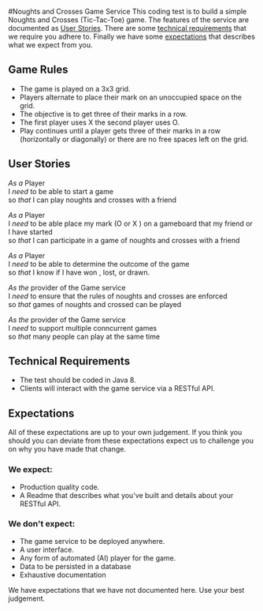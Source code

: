 #Noughts and Crosses Game Service
This coding test is to build a simple Noughts and Crosses (Tic-Tac-Toe) game.
The features of the service are documented as [User Stories]. There are some 
[technical requirements] that we require you adhere to. Finally we have some 
[expectations] that describes what we expect from you.

## Game Rules 
- The game is played on a 3x3 grid.
- Players alternate to place their mark on an unoccupied space on the grid.
- The objective is to get three of their marks in a row.
- The first player uses X the second player uses O.
- Play continues until a player gets three of their marks in a row 
  (horizontally or diagonally) or there are no free spaces left on the grid.


## User Stories 

*As a* Player  
I *need* to be able to start a game  
so *that* I can play noughts and crosses with a friend

*As a* Player  
I *need* to be able place my mark (O or X ) on a gameboard that my friend or I 
have started  
so *that*  I can participate in a game of noughts and crosses with a friend

*As a* Player  
I *need* to be able to determine the outcome of the game  
so *that* I know if I have won , lost, or drawn.

*As the* provider of the Game service  
I *need* to ensure that the rules of noughts and crosses are enforced  
so *that*  games of noughts and crossed can be played

*As the* provider of the Game service  
I *need* to support multiple conncurrent games  
so *that* many people can play at the same time


## Technical Requirements

- The test should be coded in Java 8.
- Clients will interact with the game service via a RESTful API.

## Expectations
All of these expectations are up to your own judgement. If you think you should 
you can deviate from these expectations expect us to  challenge you on why you 
have made that change.

### We expect:
- Production quality code.
- A Readme that describes what you've built  and details about your RESTful API.

### We don't expect:
- The game service to be deployed anywhere.
- A user interface.
- Any form of automated (AI) player for the game.
- Data to be persisted in a database
- Exhaustive documentation

We have expectations that we have not documented here. Use your best judgement.

[user stories]: #user-stories
[technical requirements]: #technical-requirements
[expectations]: #expectations
